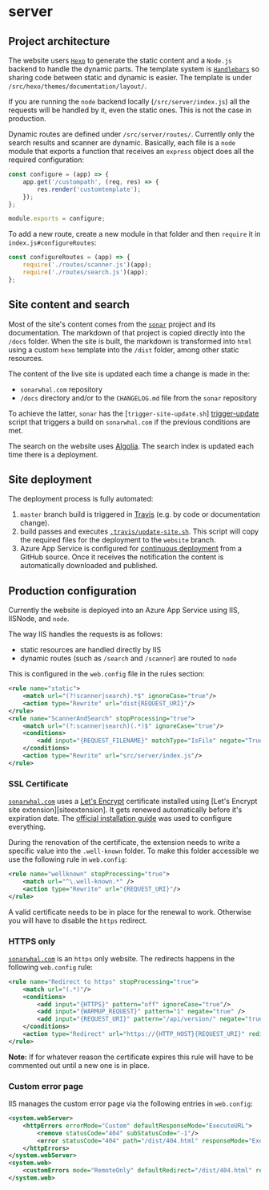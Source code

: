 # server

## Project architecture

The website users [`Hexo`][hexo] to generate the static content and a
`Node.js` backend to handle the dynamic parts. The template system is
[`Handlebars`][handlebars] so sharing code between static and dynamic
is easier. The template is under `/src/hexo/themes/documentation/layout/`.

If you are running the `node` backend locally (`/src/server/index.js`)
all the requests will be handled by it, even the static ones. This is
not the case in production.

Dynamic routes are defined under `/src/server/routes/`. Currently only
the search results and scanner are dynamic. Basically, each file is a
`node` module that exports a function that receives an `express` object
does all the required configuration:

```js
const configure = (app) => {
    app.get('/custompath', (req, res) => {
        res.render('customtemplate');
    });
};

module.exports = configure;
```

To add a new route, create a new module in that folder and then
`require` it in `index.js#configureRoutes`:

```js
const configureRoutes = (app) => {
    require('./routes/scanner.js')(app);
    require('./routes/search.js')(app);
};
```

## Site content and search

Most of the site's content comes from the [`sonar`][sonar] project and
its documentation. The markdown of that project is copied directly into
the `/docs` folder. When the site is built, the markdown is transformed
into `html` using a custom `hexo` template into the `/dist` folder,
among other static resources.

The content of the live site is updated each time a change is made in the:

* `sonarwhal.com` repository
* `/docs` directory and/or to the `CHANGELOG.md` file from the `sonar`
  repository

To achieve the latter, `sonar` has the [`trigger-site-update.sh`]
[trigger-update] script that triggers a build on `sonarwhal.com` if the
previous conditions are met.

The search on the website uses [Algolia][algolia]. The search index is
updated each time there is a deployment.

## Site deployment

The deployment process is fully automated:

1. `master` branch build is triggered in [Travis][travis] (e.g. by code
   or documentation change).
1. build passes and executes [`.travis/update-site.sh`][site-update].
   This script will copy the required files for the deployment to the
   `website` branch.
1. Azure App Service is configured for [continuous deployment][cd] from
   a GitHub source. Once it receives the notification the content is
   automatically downloaded and published.

## Production configuration

Currently the website is deployed into an Azure App Service using IIS,
IISNode, and `node`.

The way IIS handles the requests is as follows:

* static resources are handled directly by IIS
* dynamic routes (such as `/search` and `/scanner`) are routed to `node`

This is configured in the `web.config` file in the rules section:

```xml
<rule name="static">
    <match url="(?!scanner|search).*$" ignoreCase="true"/>
    <action type="Rewrite" url="dist{REQUEST_URI}"/>
</rule>
<rule name="ScannerAndSearch" stopProcessing="true">
    <match url="(?:scanner|search)(.*)$" ignoreCase="true"/>
    <conditions>
        <add input="{REQUEST_FILENAME}" matchType="IsFile" negate="True"/>
    </conditions>
    <action type="Rewrite" url="src/server/index.js"/>
</rule>
```

### SSL Certificate

[`sonarwhal.com`][sonarwhal] uses a [Let's Encrypt][letsencrypt]
certificate installed using [Let's Encrypt site extension][siteextension].
It gets renewed automatically before it's expiration date. The [official
installation guide][letsencrypt install] was used to configure everything.

During the renovation of the certificate, the extension needs to write
a specific value into the `.well-known` folder. To make this folder
accessible we use the following rule in `web.config`:

```xml
<rule name="wellknown" stopProcessing="true">
    <match url="^\.well-known.*" />
    <action type="Rewrite" url="{REQUEST_URI}"/>
</rule>
```

A valid certificate needs to be in place for the renewal to work.
Otherwise you will have to disable the `https` redirect.

### HTTPS only

[`sonarwhal.com`][sonarwhal] is an `https` only website. The redirects
happens in the following `web.config` rule:

```xml
<rule name="Redirect to https" stopProcessing="true">
    <match url="(.*)"/>
    <conditions>
        <add input="{HTTPS}" pattern="off" ignoreCase="true"/>
        <add input="{WARMUP_REQUEST}" pattern="1" negate="true" />
        <add input="{REQUEST_URI}" pattern="/api/version/" negate="true" />
    </conditions>
    <action type="Redirect" url="https://{HTTP_HOST}{REQUEST_URI}" redirectType="Permanent" appendQueryString="true"/>
</rule>
```

**Note:** If for whatever reason the certificate expires this rule will
have to be commented out until a new one is in place.

### Custom error page

IIS manages the custom error page via the following entries in `web.config`:

```xml
<system.webServer>
    <httpErrors errorMode="Custom" defaultResponseMode="ExecuteURL">
        <remove statusCode="404" subStatusCode="-1"/>
        <error statusCode="404" path="/dist/404.html" responseMode="ExecuteURL"/>
    </httpErrors>
</system.webServer>
<system.web>
    <customErrors mode="RemoteOnly" defaultRedirect="/dist/404.html" redirectMode="ResponseRewrite"/>
</system.web>
```

[algolia]: https://www.algolia.com
[cd]: https://docs.microsoft.com/en-us/azure/app-service/app-service-continuous-deployment
[handlebars]: https://handlebarsjs.com
[hexo]: https://hexo.io
[letsencrypt install]: https://github.com/sjkp/letsencrypt-siteextension/wiki/How-to-install
[letsencrypt]: https://letsencrypt.org
[site-update]: https://github.com/sonarwhal/sonarwhal.com/blob/272a59c150a6462d4047bdc63019c339fcfaead0/.travis/update-site.sh
[siteextenstion]: https://github.com/sjkp/letsencrypt-siteextension
[sonar]: https://github.com/sonarwhal/sonar
[sonarwhal]: https://sonarwhal.com
[travis]: https://travis-ci.org/sonarwhal/sonarwhal.com
[trigger-update]: https://github.com/sonarwhal/sonar/blob/0cfb1bb49c847eb4d5ed54691dbb88cb796694bf/.travis/trigger-site-update.sh
